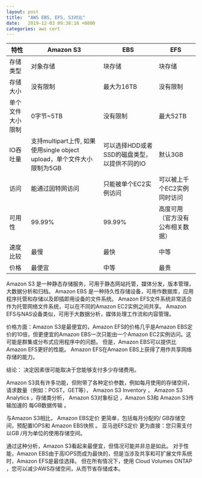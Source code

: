 ```yaml
---
layout: post
title:  "AWS EBS, EFS, S3对比"
date:   2019-12-03 09:38:18 +0800
categories: aws cert
---
```


特性 | Amazon S3 | EBS | EFS
--- | --- | --- | ---
存储类型 | 对象存储 | 块存储 | 块存储
存储大小 | 没有限制 | 最大为16TB | 没有限制
单个文件大小限制 | 0字节~5TB | 没有限制 | 最大52TB
IO吞吐量 | 支持multipart上传, 如果使用single object upload，单个文件大小限制为5GB | 可以选择HDD或者SSD的磁盘类型，以提供不同的IO | 默认3GB
访问 | 能通过因特网访问 | 只能被单个EC2实例访问 | 可以被上千个EC2实例同时访问
可用性 | 99.99% | 99.99% | 高度可用（官方没有公布相关数据）
速度比较 | 最慢 | 最快 | 中等
价格 | 最便宜 | 中等 | 最贵

Amazon S3 是一种静态存储服务，可用于静态网站托管，媒体分发，版本管理，大数据分析和归档。
Amazon EBS 是一种持久性存储设备，可用作数据库，应用程序托管和存储以及即插即用设备的文件系统。
Amazon EFS文件系统非常适合作为托管网络文件系统，可以在不同的Amazon EC2实例之间共享。 Amazon EFS与NAS设备类似，可用于大数据分析，媒体处理工作流和内容管理。

价格方面：Amazon S3是最便宜的，Amazon EFS的价格几乎是Amazon EBS定价的10倍，但更便宜的Amazon EBS一次只能由一个Amazon EC2实例访问。这可能是群集或分布式应用程序中的问题。 但是，Amazon EBS可以提供​​比Amazon EFS更好的性能。 Amazon EFS在Amazon EBS上获得了用作共享网络存储的能力。

结论：
决定因素很可能取决于您能够支付多少存储费用。

Amazon S3具有许多功能，但附带了各种定价参数，例如每月使用的存储空间，请求数量（例如：POST，GET等）， Amazon S3 Inventory ， Amazon S3 Analytics ，存储类分析， Amazon S3对象标记 ，Amazon S3和 Amazon S3传输加速的 每GB数据传输 。

与Amazon S3相比， Amazon EBS定价 更简单，包括每月分配的/ GB存储空间，预配置IOPS和 Amazon EBS快照 。 亚马逊EFS定价 更为直接：您只需支付以GB /月为单位的使用存储空间。

通过这种分析，Amazon S3看起来最便宜，但情况可能并非总是如此。 对于性能，Amazon EBS由于高IOPS而成为最快的，但是当涉及共享和可扩展文件系统时，Amazon EFS是最佳选择。 但在所有情况下，使用 Cloud Volumes ONTAP ，您可以减少AWS存储空间，从而节省存储成本。

